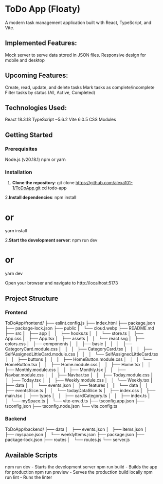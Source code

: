 # ToDo App (Floaty)
A modern task management application built with React, TypeScript, and Vite.

## Implemented Features:
Mock server to serve data stored in JSON files. 
Responsive design for mobile and desktop

## Upcoming Features:
Create, read, update, and delete tasks
Mark tasks as complete/incomplete
Filter tasks by status (All, Active, Completed)

## Technologies Used:
React 18.3.18
TypeScript ~5.6.2
Vite 6.0.5
CSS Modules

## Getting Started

### Prerequisites
Node.js (v20.18.1)
npm or yarn

### Installation

1. **Clone the repository**:
git clone https://github.com/alexa101-1/ToDoApp.git
cd todo-app

2.**Install dependencies**:
npm install
# or
yarn install

2.**Start the development server**:
npm run dev
# or
yarn dev

Open your browser and navigate to http://localhost:5173


## Project Structure

### Frontend

ToDoApp/frontend/
├── eslint.config.js
├── index.html
├── package.json
├── package-lock.json
├── public
│   └── cloud.webp
├── README.md
├── src
│   ├── app
│   │   ├── hooks.ts
│   │   └── store.ts
│   ├── App.css
│   ├── App.tsx
│   ├── assets
│   │   └── react.svg
│   ├── colors.css
│   ├── components
│   │   ├── basic
│   │   │   ├── CategoryCard.module.css
│   │   │   ├── CategoryCard.tsx
│   │   │   ├── SelfAssignedLittleCard.module.css
│   │   │   └── SelfAssignedLittleCard.tsx
│   │   ├── buttons
│   │   │   ├── HomeButton.module.css
│   │   │   └── HomeButton.tsx
│   │   ├── Home.module.css
│   │   ├── Home.tsx
│   │   ├── Monthly.module.css
│   │   ├── Monthly.tsx
│   │   ├── Navbar.module.css
│   │   ├── Navbar.tsx
│   │   ├── Today.module.css
│   │   ├── Today.tsx
│   │   ├── Weekly.module.css
│   │   └── Weekly.tsx
│   ├── data
│   │   └── events.json
│   ├── features
│   │   └── data
│   │       ├── eventsSlice.ts
│   │       └── todayDataSlice.ts
│   ├── index.css
│   ├── main.tsx
│   ├── types
│   │   ├── cardCategory.ts
│   │   ├── index.ts
│   │   └── mySpace.ts
│   └── vite-env.d.ts
├── tsconfig.app.json
├── tsconfig.json
├── tsconfig.node.json
└── vite.config.ts

### Backend

ToDoApp/backend/
├── data
│   ├── events.json
│   ├── items.json
│   ├── myspace.json
│   └── weeklyItems.json
├── package.json
├── package-lock.json
├── routes
│   └── routes.js
└── server.js

## Available Scripts

npm run dev - Starts the development server
npm run build - Builds the app for production
npm run preview - Serves the production build locally
npm run lint - Runs the linter




